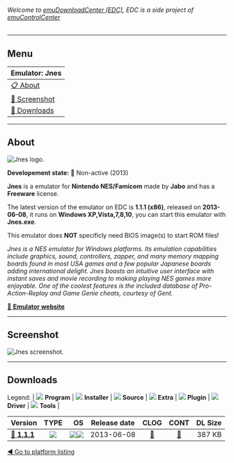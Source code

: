 ###### Welcome to [emuDownloadCenter (EDC)](https://github.com/PhoenixInteractiveNL/emuDownloadCenter/wiki/), EDC is a side project of [emuControlCenter](https://github.com/PhoenixInteractiveNL/emuControlCenter/wiki/)
***
## Menu
| **Emulator: Jnes** |
|:---------|
| [:clipboard: About](#about) |
| [:sunrise: Screenshot](#screenshot) |
| [:floppy_disk: Downloads](#downloads) |
***
## About
![](https://github.com/PhoenixInteractiveNL/emuDownloadCenter/wiki/images_emulator/jnes_logo_200.jpg "Jnes logo.")

**Developement state:** :red_circle: Non-active (2013)

**Jnes** is a emulator for **Nintendo NES/Famicom** made by **Jabo** and has a **Freeware** license.

The latest version of the emulator on EDC is **1.1.1 (x86)**, released on **2013-06-08**, it runs on **Windows XP,Vista,7,8,10**, you can start this emulator with **Jnes.exe**.

This emulator does **NOT** specificly need BIOS image(s) to start ROM files!

_Jnes is a NES emulator for Windows platforms. Its emulation capabilities include graphics, sound, controllers, zapper, and many memory mapping boards found in most USA games and a few popular Japanese boards adding international delight. Jnes boasts an intuitive user interface with instant saves and movie recording to making playing NES games more enjoyable. One of the coolest features is the included database of Pro-Action-Replay and Game Genie cheats, courtesy of Gent._

[:link: **Emulator website**](http://www.jabosoft.com/jnes/)
***
## Screenshot
![](https://raw.githubusercontent.com/PhoenixInteractiveNL/emuDownloadCenter/master/hooks/jnes/emulator_screen_01.jpg "Jnes screenshot.")
***
## Downloads
Legend:
| ![](https://raw.githubusercontent.com/wiki/PhoenixInteractiveNL/emuDownloadCenter/images_misc/icon_program_24.png) **Program** | 
![](https://raw.githubusercontent.com/wiki/PhoenixInteractiveNL/emuDownloadCenter/images_misc/icon_installer_24.png) **Installer** | 
![](https://raw.githubusercontent.com/wiki/PhoenixInteractiveNL/emuDownloadCenter/images_misc/icon_source_code_24.png) **Source** | 
![](https://raw.githubusercontent.com/wiki/PhoenixInteractiveNL/emuDownloadCenter/images_misc/icon_extra_24.png) **Extra** | 
![](https://raw.githubusercontent.com/wiki/PhoenixInteractiveNL/emuDownloadCenter/images_misc/icon_plugin_24.png) **Plugin** | 
![](https://raw.githubusercontent.com/wiki/PhoenixInteractiveNL/emuDownloadCenter/images_misc/icon_driver_24.png) **Driver** | 
![](https://raw.githubusercontent.com/wiki/PhoenixInteractiveNL/emuDownloadCenter/images_misc/icon_tool_24.png) **Tools** | 
 
| Version | TYPE | OS | Release date | CLOG | CONT | DL Size |
|:--------|:----:|---:|:------------:|:----:|:----:|--------:|
| [:floppy_disk: **1.1.1**](https://github.com/PhoenixInteractiveNL/edc-repo0004/raw/master/jnes/1.1.1.7z) | ![](https://raw.githubusercontent.com/wiki/PhoenixInteractiveNL/emuDownloadCenter/images_misc/icon_program_24.png) | ![](https://raw.githubusercontent.com/wiki/PhoenixInteractiveNL/emuDownloadCenter/images_misc/logo_windows_24.png)![](https://raw.githubusercontent.com/wiki/PhoenixInteractiveNL/emuDownloadCenter/images_misc/icon_32-bit_24.png) | 2013-06-08 | [:page_facing_up:](https://github.com/PhoenixInteractiveNL/edc-repo0004/blob/master/jnes/1.1.1_changelog.txt) | [:mag_right:](https://github.com/PhoenixInteractiveNL/edc-repo0004/blob/master/jnes/1.1.1_contents.txt) | 387 KB |

[:arrow_backward: Go to platform listing](https://github.com/PhoenixInteractiveNL/emuDownloadCenter/wiki/EDC-Platform-List)
